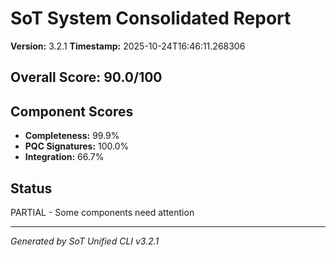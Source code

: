 # SoT System Consolidated Report

**Version:** 3.2.1
**Timestamp:** 2025-10-24T16:46:11.268306

## Overall Score: 90.0/100

## Component Scores

- **Completeness:** 99.9%
- **PQC Signatures:** 100.0%
- **Integration:** 66.7%

## Status

PARTIAL - Some components need attention

---

*Generated by SoT Unified CLI v3.2.1*
